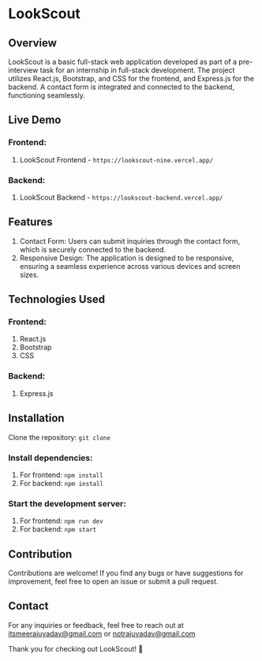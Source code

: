 # LookScout
## Overview
LookScout is a basic full-stack web application developed as part of a pre-interview task for an internship in full-stack development. The project utilizes React.js, Bootstrap, and CSS for the frontend, and Express.js for the backend. A contact form is integrated and connected to the backend, functioning seamlessly.

## Live Demo
### Frontend: 
1. LookScout Frontend - `https://lookscout-nine.vercel.app/`
   
### Backend: 
1. LookScout Backend - `https://lookscout-backend.vercel.app/`

## Features
1. Contact Form: Users can submit inquiries through the contact form, which is securely connected to the backend.
2. Responsive Design: The application is designed to be responsive, ensuring a seamless experience across various devices and screen sizes.

## Technologies Used
### Frontend: 
1. React.js
2. Bootstrap
3. CSS
   
### Backend: 
1. Express.js

## Installation
Clone the repository: `git clone`

### Install dependencies:
1. For frontend:  `npm install`
2. For backend:  `npm install`

### Start the development server:
1. For frontend: `npm run dev`
2. For backend: `npm start`

## Contribution
Contributions are welcome! If you find any bugs or have suggestions for improvement, feel free to open an issue or submit a pull request.

## Contact
For any inquiries or feedback, feel free to reach out at itsmeerajuyadav@gmail.com or notrajuyadav@gmail.com

Thank you for checking out LookScout! 🚀
